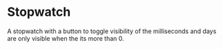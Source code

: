 # Stopwatch
A stopwatch with a button to toggle visibility of the milliseconds and days are only visible when the its more than 0.
